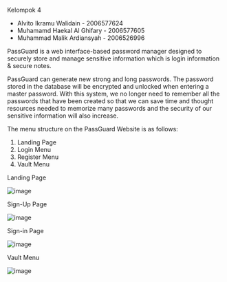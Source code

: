 Kelompok 4 
- Alvito Ikramu Walidain - 2006577624 
- Muhamamd Haekal Al Ghifary - 2006577605 
- Muhammad Malik Ardiansyah - 2006526996

PassGuard is a web interface-based password manager designed to securely store and manage sensitive information which is login information & secure notes.

PassGuard can generate new strong and long passwords. The password stored in the database will be encrypted and unlocked when entering a master password. With this system, we no longer need to remember all the passwords that have been created so that we can save time and thought resources needed to memorize many passwords and the security of our sensitive information will also increase.

The menu structure on the PassGuard Website is as follows: 
1. Landing Page  
2. Login Menu 
3. Register Menu  
4. Vault Menu

Landing Page

![image](https://github.com/user-attachments/assets/d8c83b01-5ade-4ba0-ba6e-c6fab454c182)

Sign-Up Page

![image](https://github.com/user-attachments/assets/05205df3-a580-49ba-bea1-06fead40b625)

Sign-in Page

![image](https://github.com/user-attachments/assets/f7e5bedd-aa4a-4111-9c17-a003b7b8c5fd)

Vault Menu

![image](https://github.com/user-attachments/assets/033208ae-df3a-4e43-89af-02adef4a5911)
